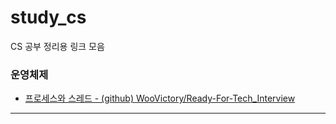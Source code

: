 # study_cs
CS 공부 정리용 링크 모음

### 운영체제
* [프로세스와 스레드 - (github) WooVictory/Ready-For-Tech_Interview](https://github.com/WooVictory/Ready-For-Tech-Interview/blob/master/Operating%20System/%ED%94%84%EB%A1%9C%EC%84%B8%EC%8A%A4%EC%99%80%20%EC%8A%A4%EB%A0%88%EB%93%9C.md)
----
